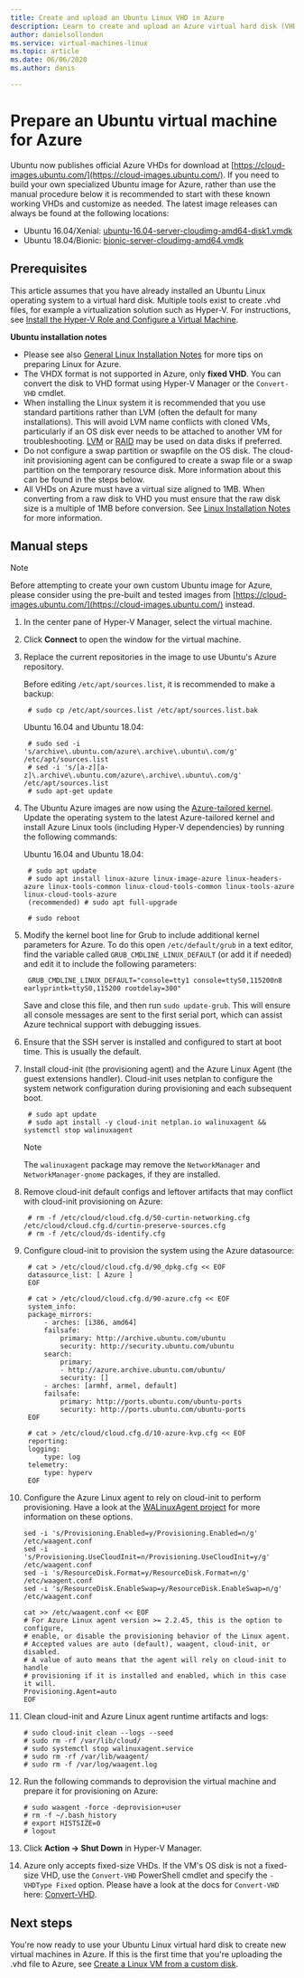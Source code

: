 ```yaml
---
title: Create and upload an Ubuntu Linux VHD in Azure
description: Learn to create and upload an Azure virtual hard disk (VHD) that contains an Ubuntu Linux operating system.
author: danielsollondon
ms.service: virtual-machines-linux
ms.topic: article
ms.date: 06/06/2020
ms.author: danis

---
```

# Prepare an Ubuntu virtual machine for Azure


Ubuntu now publishes official Azure VHDs for download at [https://cloud-images.ubuntu.com/](https://cloud-images.ubuntu.com/). If you need to build your own specialized Ubuntu image for Azure, rather than use the manual procedure below it is recommended to start with these known working VHDs and customize as needed. The latest image releases can always be found at the following locations:

* Ubuntu 16.04/Xenial: [ubuntu-16.04-server-cloudimg-amd64-disk1.vmdk](https://cloud-images.ubuntu.com/releases/xenial/release/ubuntu-16.04-server-cloudimg-amd64-disk1.vmdk)
* Ubuntu 18.04/Bionic: [bionic-server-cloudimg-amd64.vmdk](https://cloud-images.ubuntu.com/bionic/current/bionic-server-cloudimg-amd64.vmdk)

## Prerequisites
This article assumes that you have already installed an Ubuntu Linux operating system to a virtual hard disk. Multiple tools exist to create .vhd files, for example a virtualization solution such as Hyper-V. For instructions, see [Install the Hyper-V Role and Configure a Virtual Machine](https://technet.microsoft.com/library/hh846766.aspx).

**Ubuntu installation notes**

* Please see also [General Linux Installation Notes](create-upload-generic.md#general-linux-installation-notes) for more tips on preparing Linux for Azure.
* The VHDX format is not supported in Azure, only **fixed VHD**.  You can convert the disk to VHD format using Hyper-V Manager or the `Convert-VHD` cmdlet.
* When installing the Linux system it is recommended that you use standard partitions rather than LVM (often the default for many installations). This will avoid LVM name conflicts with cloned VMs, particularly if an OS disk ever needs to be attached to another VM for troubleshooting. [LVM](configure-lvm.md?toc=%2fazure%2fvirtual-machines%2flinux%2ftoc.json) or [RAID](configure-raid.md?toc=%2fazure%2fvirtual-machines%2flinux%2ftoc.json) may be used on data disks if preferred.
* Do not configure a swap partition or swapfile on the OS disk. The cloud-init provisioning agent can be configured to create a swap file or a swap partition on the temporary resource disk. More information about this can be found in the steps below.
* All VHDs on Azure must have a virtual size aligned to 1MB. When converting from a raw disk to VHD you must ensure that the raw disk size is a multiple of 1MB before conversion. See [Linux Installation Notes](create-upload-generic.md#general-linux-installation-notes) for more information.

## Manual steps
> [!NOTE]
> Before attempting to create your own custom Ubuntu image for Azure, please consider using the pre-built and tested images from [https://cloud-images.ubuntu.com/](https://cloud-images.ubuntu.com/) instead.
> 
> 

1. In the center pane of Hyper-V Manager, select the virtual machine.

2. Click **Connect** to open the window for the virtual machine.

3. Replace the current repositories in the image to use Ubuntu's Azure repository.
   
	Before editing `/etc/apt/sources.list`, it is recommended to make a backup:
   
		# sudo cp /etc/apt/sources.list /etc/apt/sources.list.bak

	Ubuntu 16.04 and Ubuntu 18.04:
   
		# sudo sed -i 's/archive\.ubuntu.com/azure\.archive\.ubuntu\.com/g' /etc/apt/sources.list
		# sed -i 's/[a-z][a-z]\.archive\.ubuntu.com/azure\.archive\.ubuntu\.com/g' /etc/apt/sources.list
		# sudo apt-get update


4. The Ubuntu Azure images are now using the [Azure-tailored kernel](https://ubuntu.com/blog/microsoft-and-canonical-increase-velocity-with-azure-tailored-kernel). Update the operating system to the latest Azure-tailored kernel and install Azure Linux tools (including Hyper-V dependencies) by running the following commands:

	Ubuntu 16.04 and Ubuntu 18.04:

        # sudo apt update
        # sudo apt install linux-azure linux-image-azure linux-headers-azure linux-tools-common linux-cloud-tools-common linux-tools-azure linux-cloud-tools-azure
        (recommended) # sudo apt full-upgrade

        # sudo reboot

5. Modify the kernel boot line for Grub to include additional kernel parameters for Azure. To do this open `/etc/default/grub` in a text editor, find the variable called `GRUB_CMDLINE_LINUX_DEFAULT` (or add it if needed) and edit it to include the following parameters:
   
        GRUB_CMDLINE_LINUX_DEFAULT="console=tty1 console=ttyS0,115200n8 earlyprintk=ttyS0,115200 rootdelay=300"

    Save and close this file, and then run `sudo update-grub`. This will ensure all console messages are sent to the first serial port, which can assist Azure technical support with debugging issues.

6. Ensure that the SSH server is installed and configured to start at boot time.  This is usually the default.

7. Install cloud-init (the provisioning agent) and the Azure Linux Agent (the guest extensions handler). Cloud-init uses netplan to configure the system network configuration during provisioning and each subsequent boot.

		# sudo apt update
		# sudo apt install -y cloud-init netplan.io walinuxagent && systemctl stop walinuxagent

   > [!Note]
   >  The `walinuxagent` package may remove the `NetworkManager` and `NetworkManager-gnome` packages, if they are installed.

8. Remove cloud-init default configs and leftover artifacts that may conflict with cloud-init provisioning on Azure:

		# rm -f /etc/cloud/cloud.cfg.d/50-curtin-networking.cfg /etc/cloud/cloud.cfg.d/curtin-preserve-sources.cfg
		# rm -f /etc/cloud/ds-identify.cfg

9. Configure cloud-init to provision the system using the Azure datasource:

		# cat > /etc/cloud/cloud.cfg.d/90_dpkg.cfg << EOF
		datasource_list: [ Azure ]
		EOF

		# cat > /etc/cloud/cloud.cfg.d/90-azure.cfg << EOF
		system_info:
		package_mirrors:
			- arches: [i386, amd64]
			failsafe:
				primary: http://archive.ubuntu.com/ubuntu
				security: http://security.ubuntu.com/ubuntu
			search:
				primary:
				- http://azure.archive.ubuntu.com/ubuntu/
				security: []
			- arches: [armhf, armel, default]
			failsafe:
				primary: http://ports.ubuntu.com/ubuntu-ports
				security: http://ports.ubuntu.com/ubuntu-ports
		EOF

		# cat > /etc/cloud/cloud.cfg.d/10-azure-kvp.cfg << EOF
		reporting:
		logging:
			type: log
		telemetry:
			type: hyperv
		EOF

10. Configure the Azure Linux agent to rely on cloud-init to perform provisioning. Have a look at the [WALinuxAgent project](https://github.com/Azure/WALinuxAgent) for more information on these options.

		sed -i 's/Provisioning.Enabled=y/Provisioning.Enabled=n/g' /etc/waagent.conf
		sed -i 's/Provisioning.UseCloudInit=n/Provisioning.UseCloudInit=y/g' /etc/waagent.conf
		sed -i 's/ResourceDisk.Format=y/ResourceDisk.Format=n/g' /etc/waagent.conf
		sed -i 's/ResourceDisk.EnableSwap=y/ResourceDisk.EnableSwap=n/g' /etc/waagent.conf

		cat >> /etc/waagent.conf << EOF
		# For Azure Linux agent version >= 2.2.45, this is the option to configure,
		# enable, or disable the provisioning behavior of the Linux agent.
		# Accepted values are auto (default), waagent, cloud-init, or disabled.
		# A value of auto means that the agent will rely on cloud-init to handle
		# provisioning if it is installed and enabled, which in this case it will.
		Provisioning.Agent=auto
		EOF

11. Clean cloud-init and Azure Linux agent runtime artifacts and logs:

		# sudo cloud-init clean --logs --seed
		# sudo rm -rf /var/lib/cloud/
		# sudo systemctl stop walinuxagent.service
		# sudo rm -rf /var/lib/waagent/
		# sudo rm -f /var/log/waagent.log

12. Run the following commands to deprovision the virtual machine and prepare it for provisioning on Azure:

		# sudo waagent -force -deprovision+user
		# rm -f ~/.bash_history
		# export HISTSIZE=0
		# logout

13. Click **Action -> Shut Down** in Hyper-V Manager.

14. Azure only accepts fixed-size VHDs. If the VM's OS disk is not a fixed-size VHD, use the `Convert-VHD` PowerShell cmdlet and specify the `-VHDType Fixed` option. Please have a look at the docs for `Convert-VHD` here: [Convert-VHD](https://docs.microsoft.com/powershell/module/hyper-v/convert-vhd?view=win10-ps).


## Next steps
You're now ready to use your Ubuntu Linux virtual hard disk to create new virtual machines in Azure. If this is the first time that you're uploading the .vhd file to Azure, see [Create a Linux VM from a custom disk](upload-vhd.md#option-1-upload-a-vhd).


